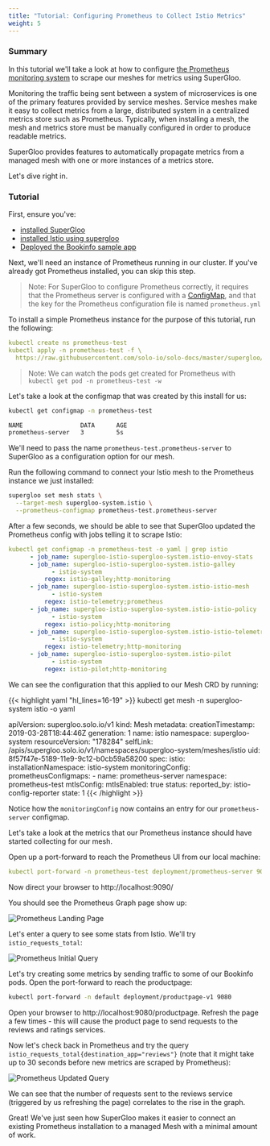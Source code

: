 ```yaml
---
title: "Tutorial: Configuring Prometheus to Collect Istio Metrics"
weight: 5
---
```


### Summary

In this tutorial we'll take a look at how to configure [the Prometheus monitoring system](https://prometheus.io/) to scrape our meshes for metrics using SuperGloo.

Monitoring the traffic being sent between a system of microservices is one of the primary features provided by service meshes. Service meshes make it easy to collect
 metrics from a large, distributed system in a centralized metrics store such as Prometheus. Typically, when installing a mesh, the mesh and metrics store must be manually configured in order to produce readable metrics.
 
SuperGloo provides features to automatically propagate metrics from a managed mesh with one or more instances of a metrics store. 

Let's dive right in.

### Tutorial

First, ensure you've:

- [installed SuperGloo](../../installation)
- [installed Istio using supergloo](../install)
- [Deployed the Bookinfo sample app](../bookinfo)

Next, we'll need an instance of Prometheus running in our cluster. If you've already got Prometheus installed, you can skip this step.

> Note: For SuperGloo to configure Prometheus correctly, it requires that the Prometheus server is configured with a 
> [ConfigMap](https://kubernetes.io/docs/tasks/configure-pod-container/configure-pod-configmap/), and that the
> key for the Prometheus configuration file is named `prometheus.yml` 

To install a simple Prometheus instance for the purpose of this tutorial, run the following:

```yaml
kubectl create ns prometheus-test
kubectl apply -n prometheus-test -f \
  https://raw.githubusercontent.com/solo-io/solo-docs/master/supergloo/examples/prometheus/prometheus-demo.yaml
```

> Note: We can watch the pods get created for Prometheus with `kubectl get pod -n prometheus-test -w`
 
Let's take a look at the configmap that was created by this install for us:

```bash
kubectl get configmap -n prometheus-test

NAME                DATA      AGE
prometheus-server   3         5s
```

We'll need to pass the name `prometheus-test.prometheus-server` to SuperGloo as a configuration option for our mesh.

Run the following command to connect your Istio mesh to the Prometheus instance we just installed:

```bash
supergloo set mesh stats \
  --target-mesh supergloo-system.istio \
  --prometheus-configmap prometheus-test.prometheus-server
```

After a few seconds, we should be able to see that SuperGloo updated the Prometheus config with jobs telling it
to scrape Istio:

```yaml
kubectl get configmap -n prometheus-test -o yaml | grep istio
      - job_name: supergloo-istio-supergloo-system.istio-envoy-stats
      - job_name: supergloo-istio-supergloo-system.istio-galley
            - istio-system
          regex: istio-galley;http-monitoring
      - job_name: supergloo-istio-supergloo-system.istio-istio-mesh
            - istio-system
          regex: istio-telemetry;prometheus
      - job_name: supergloo-istio-supergloo-system.istio-istio-policy
            - istio-system
          regex: istio-policy;http-monitoring
      - job_name: supergloo-istio-supergloo-system.istio-istio-telemetry
            - istio-system
          regex: istio-telemetry;http-monitoring
      - job_name: supergloo-istio-supergloo-system.istio-pilot
            - istio-system
          regex: istio-pilot;http-monitoring
```

We can see the configuration that this applied to our Mesh CRD by running:

{{< highlight yaml "hl_lines=16-19" >}}
kubectl get mesh -n supergloo-system istio -o yaml

apiVersion: supergloo.solo.io/v1
kind: Mesh
metadata:
  creationTimestamp: 2019-03-28T18:44:46Z
  generation: 1
  name: istio
  namespace: supergloo-system
  resourceVersion: "178284"
  selfLink: /apis/supergloo.solo.io/v1/namespaces/supergloo-system/meshes/istio
  uid: 8f57f47e-5189-11e9-9c12-b0cb59a58200
spec:
  istio:
    installationNamespace: istio-system
  monitoringConfig:
    prometheusConfigmaps:
    - name: prometheus-server
      namespace: prometheus-test
  mtlsConfig:
    mtlsEnabled: true
status:
  reported_by: istio-config-reporter
  state: 1
{{< /highlight >}}

Notice how the `monitoringConfig` now contains an entry for our `prometheus-server` configmap.

Let's take a look at the metrics that our Prometheus instance should have started collecting for our mesh.

Open up a port-forward to reach the Prometheus UI from our local machine:

```yaml
kubectl port-forward -n prometheus-test deployment/prometheus-server 9090
```

Now direct your browser to http://localhost:9090/

You should see the Prometheus Graph page show up:

![Prometheus Landing Page](../../img/prometheus-landing-page.png "Prometheus Landing Page")

Let's enter a query to see some stats from Istio. We'll try `istio_requests_total`:

![Prometheus Initial Query](../../img/prometheus-initial-query.png "Prometheus Initial Query")

Let's try creating some metrics by sending traffic to some of our Bookinfo pods. Open the port-forward to 
reach the productpage:

```bash
kubectl port-forward -n default deployment/productpage-v1 9080
```

Open your browser to http://localhost:9080/productpage. Refresh the page a few times - 
this will cause the product page to send requests to the reviews and ratings services.

Now let's check back in Prometheus and try the query `istio_requests_total{destination_app="reviews"}` 
(note that it might take up to 30 seconds before new metrics are scraped by Prometheus):

![Prometheus Updated Query](../../img/prometheus-updated-query.png "Prometheus Updated Query")

We can see that the number of requests sent to the reviews service (triggered by us refreshing the page) 
correlates to the rise in the graph.

Great! We've just seen how SuperGloo makes it easier to connect an existing Prometheus installation
to a managed Mesh with a minimal amount of work. 